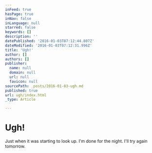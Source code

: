 ```yaml
---
inFeed: true
hasPage: true
inNav: false
inLanguage: null
starred: false
keywords: []
description: ''
datePublished: '2016-01-03T07:12:44.807Z'
dateModified: '2016-01-03T07:12:31.996Z'
title: 'Ugh!'
author: []
authors: []
publisher:
  name: null
  domain: null
  url: null
  favicon: null
sourcePath: _posts/2016-01-03-ugh.md
published: true
url: ugh/index.html
_type: Article

---
```

# Ugh!

Just when it was starting to look up. I'm done for the night. I'll try again tomorrow.
